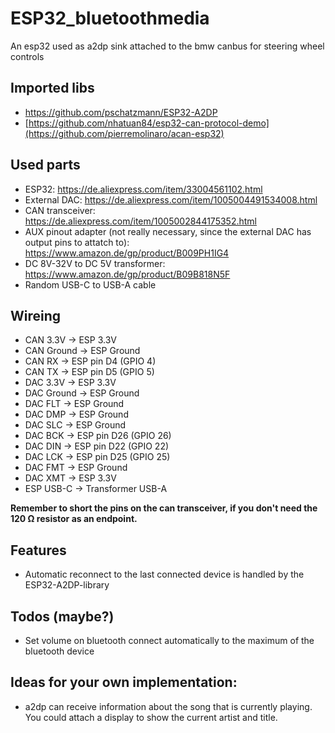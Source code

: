 # ESP32_bluetoothmedia
An esp32 used as a2dp sink attached to the bmw canbus for steering wheel controls

## Imported libs
* https://github.com/pschatzmann/ESP32-A2DP
* [https://github.com/nhatuan84/esp32-can-protocol-demo](https://github.com/pierremolinaro/acan-esp32)

## Used parts
* ESP32: https://de.aliexpress.com/item/33004561102.html
* External DAC: https://de.aliexpress.com/item/1005004491534008.html
* CAN transceiver: https://de.aliexpress.com/item/1005002844175352.html
* AUX pinout adapter (not really necessary, since the external DAC has output pins to attatch to): https://www.amazon.de/gp/product/B009PH1IG4
* DC 8V-32V to DC 5V transformer: https://www.amazon.de/gp/product/B09B818N5F
* Random USB-C to USB-A cable

## Wireing
* CAN 3.3V    -> ESP 3.3V
* CAN Ground  -> ESP Ground
* CAN RX      -> ESP pin D4 (GPIO 4)
* CAN TX      -> ESP pin D5 (GPIO 5)
* DAC 3.3V    -> ESP 3.3V
* DAC Ground  -> ESP Ground
* DAC FLT     -> ESP Ground
* DAC DMP     -> ESP Ground
* DAC SLC     -> ESP Ground
* DAC BCK     -> ESP pin D26 (GPIO 26)
* DAC DIN     -> ESP pin D22 (GPIO 22)
* DAC LCK     -> ESP pin D25 (GPIO 25)
* DAC FMT     -> ESP Ground
* DAC XMT     -> ESP 3.3V
* ESP USB-C   -> Transformer USB-A

**Remember to short the pins on the can transceiver, if you don't need the 120 Ω resistor as an endpoint.**

## Features
* Automatic reconnect to the last connected device is handled by the ESP32-A2DP-library

## Todos (maybe?)
* Set volume on bluetooth connect automatically to the maximum of the bluetooth device

## Ideas for your own implementation:
* a2dp can receive information about the song that is currently playing. You could attach a display to show the current artist and title.
